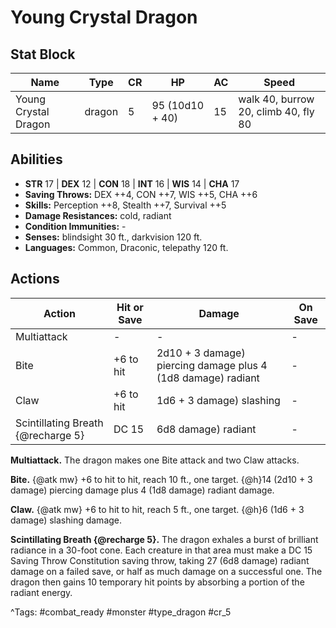 # Young Crystal Dragon

## Stat Block

| Name | Type | CR | HP | AC | Speed |
|------|------|----|----|----|-------|
| Young Crystal Dragon | dragon | 5 | 95 (10d10 + 40) | 15 | walk 40, burrow 20, climb 40, fly 80 |

## Abilities

- **STR** 17 | **DEX** 12 | **CON** 18 | **INT** 16 | **WIS** 14 | **CHA** 17
- **Saving Throws:** DEX ++4, CON ++7, WIS ++5, CHA ++6  
- **Skills:** Perception ++8, Stealth ++7, Survival ++5  
- **Damage Resistances:** cold, radiant  
- **Condition Immunities:** -  
- **Senses:** blindsight 30 ft., darkvision 120 ft.  
- **Languages:** Common, Draconic, telepathy 120 ft.


## Actions

| Action | Hit or Save | Damage | On Save |
|--------|--------------|--------|----------|
| Multiattack | - | - | - |
| Bite | +6 to hit | 2d10 + 3 damage) piercing damage plus 4 (1d8 damage) radiant | - |
| Claw | +6 to hit | 1d6 + 3 damage) slashing | - |
| Scintillating Breath {@recharge 5} | DC 15 | 6d8 damage) radiant | - |

**Multiattack.** The dragon makes one Bite attack and two Claw attacks.

**Bite.** {@atk mw} +6 to hit to hit, reach 10 ft., one target. {@h}14 (2d10 + 3 damage) piercing damage plus 4 (1d8 damage) radiant damage.

**Claw.** {@atk mw} +6 to hit to hit, reach 5 ft., one target. {@h}6 (1d6 + 3 damage) slashing damage.

**Scintillating Breath {@recharge 5}.** The dragon exhales a burst of brilliant radiance in a 30-foot cone. Each creature in that area must make a DC 15 Saving Throw Constitution saving throw, taking 27 (6d8 damage) radiant damage on a failed save, or half as much damage on a successful one. The dragon then gains 10 temporary hit points by absorbing a portion of the radiant energy.


^Tags: #combat_ready #monster #type_dragon #cr_5